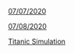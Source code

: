 [07/07/2020](https://pbrink10.github.io/Paul-Brenkus.github.io/07_07_2020-Response.md)

[07/08/2020](https://pbrink10.github.io/Paul-Brenkus.github.io/07_08_2020-Response.md)

[Titanic Simulation](https://pbrink10.github.io/Paul-Brenkus.github.io/Titanic_Simulation.md)
